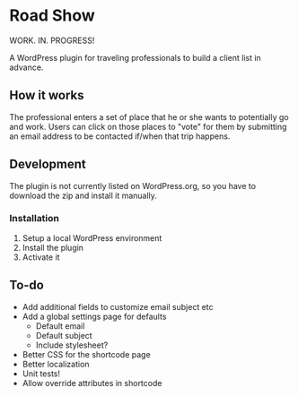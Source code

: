 # Road Show

WORK. IN. PROGRESS!

A WordPress plugin for traveling professionals to build a client list in advance.

## How it works
The professional enters a set of place that he or she wants to potentially go and work. Users can click on those places to "vote" for them by submitting an email address to be contacted if/when that trip happens.

## Development
The plugin is not currently listed on WordPress.org, so you have to download the zip and install it manually.

### Installation
1. Setup a local WordPress environment
1. Install the plugin
1. Activate it

## To-do

* Add additional fields to customize email subject etc
* Add a global settings page for defaults
    * Default email
    * Default subject
    * Include stylesheet?
* Better CSS for the shortcode page
* Better localization
* Unit tests!
* Allow override attributes in shortcode
